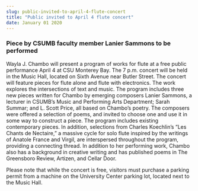 ```yaml
---
slug: public-invited-to-april-4-flute-concert
title: "Public invited to April 4 flute concert"
date: January 01 2020
---
```


<h3>Piece by CSUMB faculty member Lanier Sammons to be performed</h3><p>Wayla J. Chambo will present a program of works for flute at a free public performance April 4 at CSU Monterey Bay. The 7 p.m. concert will be held in the Music Hall, located on Sixth Avenue near Butler Street. The concert will feature pieces for flute alone and flute with electronics. The work explores the intersections of text and music. The program includes three new pieces written for Chambo by emerging composers Lanier Sammons, a lecturer in CSUMB’s Music and Performing Arts Department; Sarah Summar; and L. Scott Price, all based on Chambo’s poetry. The composers were offered a selection of poems, and invited to choose one and use it in some way to construct a piece. The program includes existing contemporary pieces. In addition, selections from Charles Koechlin’s “Les Chants de Nectaire,” a massive cycle for solo flute inspired by the writings of Anatole France and Virgil, are interspersed throughout the program, providing a connecting thread. In addition to her performing work, Chambo also has a background in creative writing and has published poems in The Greensboro Review, Artizen, and Cellar Door.
</p><p>Please note that while the concert is free, visitors must purchase a parking permit from a machine on the University Center parking lot, located next to the Music Hall.  
</p>
